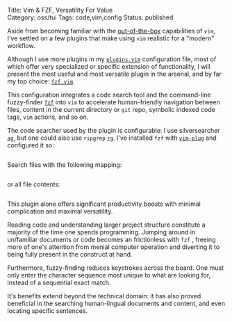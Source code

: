 Title: Vim & FZF, Versatility For Value  
Category: oss/tui
Tags: code,vim,config
Status: published

Aside from becoming familiar with the [out-of-the-box](/vim-configuration-built-in.html) capabilities of `vim`, I've settled on a few plugins that make using `vim` realistic for a "modern" workflow.

Although I use more plugins in my [`plugins.vim`](https://github.com/rwev/evix/blob/master/.vim/plugins.vim) configuration file, most of which offer very specialized or specific extension of functionality, I will present the most useful and most versatile plugin in the arsenal, and by far my top choice: [`fzf.vim`](https://github.com/junegunn/fzf.vim). 

This configuration integrates a code search tool and the command-line fuzzy-finder [`fzf`](https://github.com/junegunn/fzf) into `vim` to accelerate human-friendly navigation between files, content in the current directory or `git` repo, symbolic indexed code tags, `vim` actions, and so on. 

The code searcher used by the plugin is configurable: I use silversearcher [`ag`](https://github.com/ggreer/the_silver_searcher), but one could also use `ripgrep` [`rg`](https://github.com/BurntSushi/ripgrep). I've installed `fzf` with [`vim-plug`](https://github.com/junegunn/vim-plug) and configured it so:

<pre><code class="bash" id="fzf.vim"></code></pre>

Search files with the following mapping:
 
<pre><code class="bash" id="fzf.vim.files"></code></pre>
 
or all file contents: 
  
<pre><code class="bash" id="fzf.vim.contents"></code></pre>

This plugin alone offers significant productivity boosts with minimal complication and maximal versatility. 

Reading code and understanding larger project structure  constitute a majority of the time one spends programming. Jumping around in un/familiar documents or code becomes an frictionless with `fzf` , freeing more of one's attention from menial computer operation and diverting it to being fully present in the construct at hand.  

Furthermore, fuzzy-finding reduces keystrokes across the board. One must only enter the character sequence most unique to what are looking for, instead of a sequential exact match. 

It's benefits extend beyond the technical domain: it has also proved beneficial in the searching human-lingual documents and content, and even locating specific sentences.  
 
<script>

    fetchAndHighlightCodeElement(
        {
            elementId: "fzf.vim",
            fileUrl: "https://raw.githubusercontent.com/rwev/evix/master/.vim/plugins.vim",
            startLine: 14, 
            endLine: 17,
            filterPrefix: "\""
        }
     );
     
    fetchAndHighlightCodeElement(
     {
         elementId: "fzf.vim.files",
         fileUrl: "https://raw.githubusercontent.com/rwev/evix/master/.vim/plugins.vim",
         startLine: 18, 
         endLine: 19,
         filterPrefix: "\""
     }
    );
    
    fetchAndHighlightCodeElement(
       {
           elementId: "fzf.vim.contents",
           fileUrl: "https://raw.githubusercontent.com/rwev/evix/master/.vim/plugins.vim",
           startLine: 19, 
           endLine: 20,
           filterPrefix: "\""
       }
    );
          
</script>



